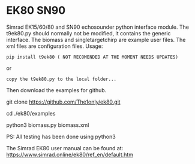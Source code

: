 # EK80 SN90
Simrad EK15/60/80 and SN90 echosounder python interface module. The t9ek80.py should normally not be modified, 
it contains the generic interface. The biomass and singletargetchirp are example user files. The xml files are 
configuration files. Usage:

    pip install t9ek80 ( NOT RECOMENDED AT THE MOMENT NEEDS UPDATES)
 
 or
    
    copy the t9ek80.py to the local folder... 


Then download the examples for github.

  
git clone https://github.com/The1only/ek80.git

cd ./ek80/examples

python3 biomass.py biomass.xml 

PS: All testing has been done using python3

The Simrad EK80 user manual can be found at: https://www.simrad.online/ek80/ref_en/default.htm
